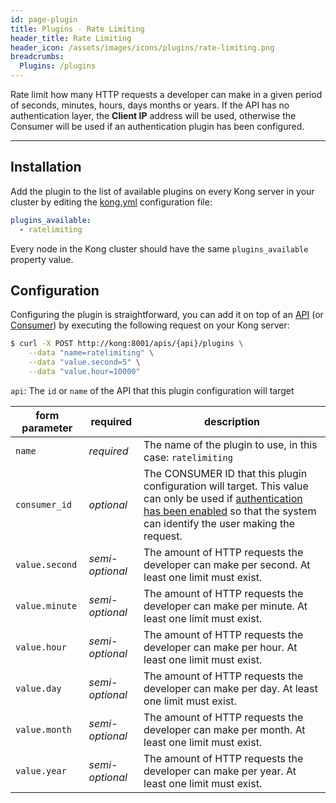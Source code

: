 ```yaml
---
id: page-plugin
title: Plugins - Rate Limiting
header_title: Rate Limiting
header_icon: /assets/images/icons/plugins/rate-limiting.png
breadcrumbs:
  Plugins: /plugins
---
```


Rate limit how many HTTP requests a developer can make in a given period of seconds, minutes, hours, days months or years. If the API has no authentication layer, the **Client IP** address will be used, otherwise the Consumer will be used if an authentication plugin has been configured.

----

## Installation

Add the plugin to the list of available plugins on every Kong server in your cluster by editing the [kong.yml][configuration] configuration file:

```yaml
plugins_available:
  - ratelimiting
```

Every node in the Kong cluster should have the same `plugins_available` property value.

## Configuration

Configuring the plugin is straightforward, you can add it on top of an [API][api-object] (or [Consumer][consumer-object]) by executing the following request on your Kong server:

```bash
$ curl -X POST http://kong:8001/apis/{api}/plugins \
    --data "name=ratelimiting" \
    --data "value.second=5" \
    --data "value.hour=10000"
```

`api`: The `id` or `name` of the API that this plugin configuration will target

form parameter | required        | description
---            | ---             | ---
`name`         | *required*      | The name of the plugin to use, in this case: `ratelimiting`
`consumer_id`  | *optional*      | The CONSUMER ID that this plugin configuration will target. This value can only be used if [authentication has been enabled][faq-authentication] so that the system can identify the user making the request.
`value.second` | *semi-optional* |  The amount of HTTP requests the developer can make per second. At least one limit must exist.
`value.minute` | *semi-optional* |  The amount of HTTP requests the developer can make per minute. At least one limit must exist.
`value.hour`   | *semi-optional* |  The amount of HTTP requests the developer can make per hour. At least one limit must exist.
`value.day`    | *semi-optional* |  The amount of HTTP requests the developer can make per day. At least one limit must exist.
`value.month`  | *semi-optional* |  The amount of HTTP requests the developer can make per month. At least one limit must exist.
`value.year`   | *semi-optional* |  The amount of HTTP requests the developer can make per year. At least one limit must exist.

[api-object]: /docs/{{site.data.kong_latest.release}}/admin-api/#api-object
[configuration]: /docs/{{site.data.kong_latest.release}}/configuration
[consumer-object]: /docs/{{site.data.kong_latest.release}}/admin-api/#consumer-object
[faq-authentication]: /about/faq/#how-can-i-add-an-authentication-layer-on-a-microservice/api?
